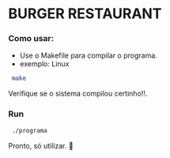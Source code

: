 # BURGER RESTAURANT

### Como usar:
-  Use o Makefile para compilar o programa. 
-  exemplo: Linux
```sh
 make 
```

Verifique se o sistema compilou certinho!!.

### Run
```sh
 ./programa
```
Pronto, só utilizar. 🕺
